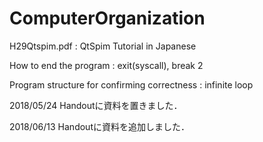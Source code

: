 # ComputerOrganization
H29Qtspim.pdf : QtSpim Tutorial in Japanese

  How to end the program : exit(syscall), break 2

  Program structure for confirming correctness : infinite loop

2018/05/24 Handoutに資料を置きました．

2018/06/13 Handoutに資料を追加しました．

